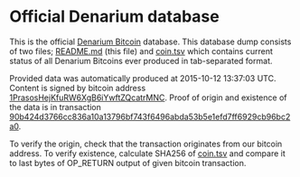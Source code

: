 <!-- -*- mode: markdown; coding: utf-8 -*- -->
# Official Denarium database

This is the official [Denarium Bitcoin](https://denarium.com)
database. This database dump consists of two files; [README.md](README.md)
(this file) and [coin.tsv](coin.tsv) which contains current status of all
Denarium Bitcoins ever produced in tab-separated format.

Provided data was automatically produced at 2015-10-12 13:37:03 UTC.
Content is signed by bitcoin address
[1PrasosHejKfuRW6XgB6iYwftZQcatrMNC](https://www.blocktrail.com/BTC/address/1PrasosHejKfuRW6XgB6iYwftZQcatrMNC).
Proof of origin and existence of the data is in transaction
[90b424d3766cc836a10a13796bf743f6496abda53b5e1efd7ff6929cb96bc2a0](https://www.blocktrail.com/BTC/tx/90b424d3766cc836a10a13796bf743f6496abda53b5e1efd7ff6929cb96bc2a0).

To verify the origin, check that the transaction originates from our bitcoin
address. To verify existence, calculate SHA256 of [coin.tsv](coin.tsv) and
compare it to last bytes of OP_RETURN output of given bitcoin transaction.
